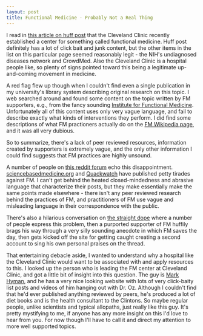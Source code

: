```yaml
---
layout: post
title: Functional Medicine - Probably Not a Real Thing 
---
```


I read in [this article on huff post](http://www.huffingtonpost.com/deborah-j-cornwall/still-undiagnosed-three-p_b_5837528.html) that the Cleveland Clinic recently established a center for something called functional medicine. Huff post definitely has a lot of click bait and junk content, but the other items in the list on this particular page seemed reasonably legit - the NIH's undiagnosed diseases network and CrowdMed. Also the Cleveland Clinic is a hospital people like, so plenty of signs pointed toward this being a legitimate up-and-coming movement in medicine.

A red flag flew up though when I couldn't find even a single publication in my university's library system describing original research on this topic. I web searched around and found some content on the topic written by FM supporters, e.g., from the fancy sounding [Institute for Functional Medicine](https://www.functionalmedicine.org/). Unfortunately all of this content uses only very vague language, and fail to describe exactly what kinds of interventions they perform. I did find some descriptions of what FM practioners actually do on the [FM Wikipedia page](https://en.wikipedia.org/wiki/Functional_medicine#Description), and it was all very dubious.

So to summarize, there's a lack of peer reviewed resources, information created by supporters is extremely vague, and the only other information I could find suggests that FM practices are highly unsound. 

A number of people on [this reddit forum](https://www.reddit.com/r/medicine/comments/1mrawq/what_is_functional_medicine_and_is_it_legitimate/) echo this disappointment. [sciencebasedmedicine.org](https://www.sciencebasedmedicine.org/) and [Quackwatch](http://www.quackwatch.com/) have published petty tirades against FM. I can't get behind the heated closed-mindedness and abrasive language that characterize their posts, but they make essentially make the same points made elsewhere - there isn't any peer reviewed research behind the practices of FM, and practitioners of FM use vague and misleading language in their correspondence with the public. 

There's also a hilarious conversation on [the straight dope](http://boards.straightdope.com/sdmb/showthread.php?t=596520) where a number of people express this problem, then a purported supporter of FM huffily brags his way through a very silly sounding anecdote in which FM saves the day, then gets kicked off the site for getting caught creating a second account to sing his own personal praises on the thread.

That entertaining debacle aside, I wanted to understand why a hospital like the Cleveland Clinic would want to be associated with and apply resources to this. I looked up the person who is leading the FM center at Cleveland Clinic, and got a little bit of insight into this question. The guy is [Mark Hyman](http://drhyman.com/), and he has a very nice looking website with lots of very click-baity list posts and videos of him hanging out with Dr. Oz. Although I couldn't find that he'd ever published anything reviewed by peers, he's produced a lot of diet books and is the health consultant to the Clintons. So maybe regular people, unlike scientists and typical allopaths, just really like this guy. It's pretty mystifying to me, if anyone has any more insight on this I'd love to hear from you. For now though I'll have to call it and direct my attention to more well supported topics.
